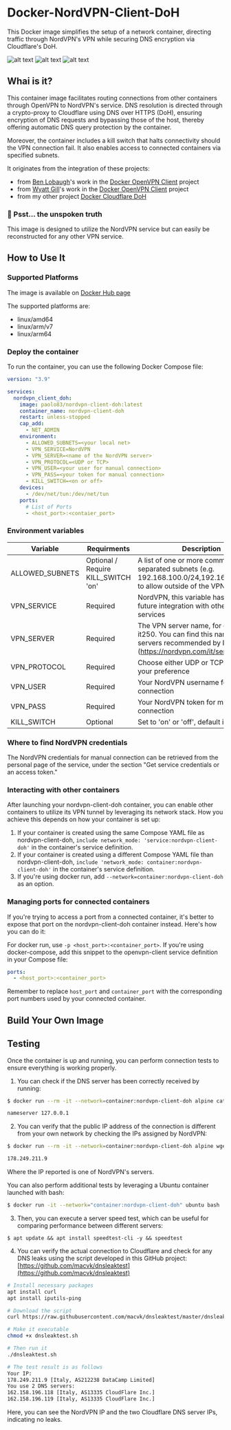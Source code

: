 # Docker-NordVPN-Client-DoH
This Docker image simplifies the setup of a network container, directing traffic through NordVPN's VPN while securing DNS encryption via Cloudflare's DoH.

![alt text](https://badgen.net/badge/release/v.1.0/green?) ![alt text](https://badgen.net/badge/platform/Docker/blue?) ![alt text](https://badgen.net/badge/license/MIT/yellow?)

## Whai is it?
This container image facilitates routing connections from other containers through OpenVPN to NordVPN's service. DNS resolution is directed through a crypto-proxy to Cloudflare using DNS over HTTPS (DoH), ensuring encryption of DNS requests and bypassing those of the host, thereby offering automatic DNS query protection by the container.

Moreover, the container includes a kill switch that halts connectivity should the VPN connection fail. It also enables access to connected containers via specified subnets.

It originates from the integration of these projects:
  * from [Ben Lobaugh](https://github.com/blobaugh)'s work in the [Docker OpenVPN Client](https://github.com/blobaugh/docker-openvpn-client.git) project
  * from [Wyatt Gill](https://github.com/wfg)'s work in the [Docker OpenVPN Client](https://github.com/wfg/docker-openvpn-client.git) project
  * from my other project [Docker Cloudflare DoH](https://github.com/paolo-hub/Docker-Cloudflare-DoH.git)

### 🙊 Psst... the unspoken truth
This image is designed to utilize the NordVPN service but can easily be reconstructed for any other VPN service.

## How to Use It

### Supported Platforms

The image is available on [Docker Hub page](https://hub.docker.com/repository/docker/paolo83/nordvpn-client-doh)

The supported platforms are:
  * linux/amd64
  * linux/arm/v7
  * linux/arm64

### Deploy the container
To run the container, you can use the following Docker Compose file:
```yaml
version: "3.9"

services:
  nordvpn_client_doh: 
    image: paolo83/nordvpn-client-doh:latest  
    container_name: nordvpn-client-doh
    restart: unless-stopped
    cap_add:
      - NET_ADMIN
    environment:
      - ALLOWED_SUBNETS=<your local net>
      - VPN_SERVICE=NordVPN
      - VPN_SERVER=<name of the NordVPN server>
      - VPN_PROTOCOL=<UDP or TCP>
      - VPN_USER=<your user for manual connection>
      - VPN_PASS=<your token for manual connection>
      - KILL_SWITCH=<on or off>
    devices:
      - /dev/net/tun:/dev/net/tun
    ports:
      # List of Ports
      - <host_port>:<contaier_port>
```
### Environment variables

|     Variable     |    Requirments  |  Description   |
| ---------------- | --------------- | -------------- |
| ALLOWED_SUBNETS  | Optional / Require KILL_SWITCH 'on'| A list of one or more comma-separated subnets (e.g. 192.168.100.0/24,192.168.150.0/24) to allow outside of the VPN tunnel. |
| VPN_SERVICE      | Required        | NordVPN, this variable has been set for future integration with other VPN services                                         |
| VPN_SERVER       | Required        | The VPN server name, for example, is it250. You can find this name on servers recommended by NordVPN (https://nordvpn.com/it/servers/tools/)|
| VPN_PROTOCOL     | Required        | Choose either UDP or TCP based on your preference             |
| VPN_USER         | Required        | Your NordVPN username for manual connection              |
| VPN_PASS         | Required        | Your NordVPN token for manual connection             |
| KILL_SWITCH      | Optional        | Set to 'on' or 'off', default is 'off'              |

### Where to find NordVPN credentials
The NordVPN credentials for manual connection can be retrieved from the personal page of the service, under the section "Get service credentials or an access token."

### Interacting with other containers
After launching your nordvpn-client-doh container, you can enable other containers to utilize its VPN tunnel by leveraging its network stack. How you achieve this depends on how your container is set up:
1. If your container is created using the same Compose YAML file as nordvpn-client-doh, `include network_mode: 'service:nordvpn-client-doh'` in the container's service definition.
2. If your container is created using a different Compose YAML file than nordvpn-client-doh, `include 'network_mode: container:nordvpn-client-doh'` in the container's service definition.
3. If you're using docker run, add `--network=container:nordvpn-client-doh` as an option.

### Managing ports for connected containers
If you're trying to access a port from a connected container, it's better to expose that port on the nordvpn-client-doh container instead. Here's how you can do it:

For docker run, use `-p <host_port>:<container_port>`.
If you're using docker-compose, add this snippet to the openvpn-client service definition in your Compose file:

```yaml
ports:
  - <host_port>:<container_port>
```

Remember to replace `host_port` and `container_port` with the corresponding port numbers used by your connected container.

## Build Your Own Image

## Testing
Once the container is up and running, you can perform connection tests to ensure everything is working properly.
1. You can check if the DNS server has been correctly received by running:

```bash
$ docker run --rm -it --network=container:nordvpn-client-doh alpine cat /etc/resolv.conf

nameserver 127.0.0.1
```
2. You can verify that the public IP address of the connection is different from your own network by checking the IPs assigned by NordVPN:

```bash
$ docker run --rm -it --network=container:nordvpn-client-doh alpine wget -qO - ifconfig.me

178.249.211.9
```

Where the IP reported is one of NordVPN's servers.

You can also perform additional tests by leveraging a Ubuntu container launched with bash:

```bash
$ docker run -it --network="container:nordvpn-client-doh" ubuntu bash
```

3. Then, you can execute a server speed test, which can be useful for comparing performance between different servers:

```
$ apt update && apt install speedtest-cli -y && speedtest
```

4. You can verify the actual connection to Cloudflare and check for any DNS leaks using the script developed in this GitHub project: [https://github.com/macvk/dnsleaktest](https://github.com/macvk/dnsleaktest)

```bash
# Install necessary packages
apt install curl
apt install iputils-ping

# Download the script
curl https://raw.githubusercontent.com/macvk/dnsleaktest/master/dnsleaktest.sh -o dnsleaktest.sh

# Make it executable
chmod +x dnsleaktest.sh

# Then run it
./dnsleaktest.sh

# The test result is as follows
Your IP:
178.249.211.9 [Italy, AS212238 DataCamp Limited]
You use 2 DNS servers:
162.158.196.118 [Italy, AS13335 CloudFlare Inc.]
162.158.196.119 [Italy, AS13335 CloudFlare Inc.]
```

Here, you can see the NordVPN IP and the two Cloudflare DNS server IPs, indicating no leaks.
